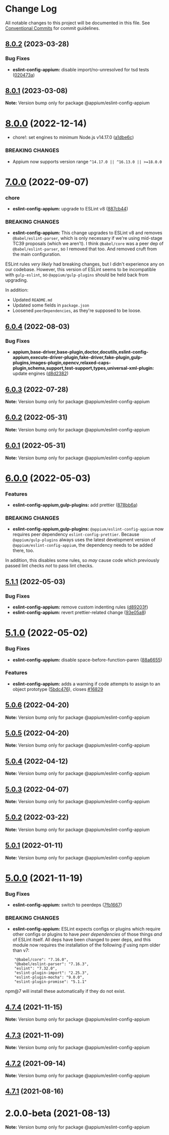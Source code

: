 # Change Log

All notable changes to this project will be documented in this file.
See [Conventional Commits](https://conventionalcommits.org) for commit guidelines.

## [8.0.2](https://github.com/appium/appium/compare/@appium/eslint-config-appium@8.0.1...@appium/eslint-config-appium@8.0.2) (2023-03-28)


### Bug Fixes

* **eslint-config-appium:** disable import/no-unresolved for tsd tests ([020473a](https://github.com/appium/appium/commit/020473afc43e68215a576cb3d723b2de2de8e8ad))





## [8.0.1](https://github.com/appium/appium/compare/@appium/eslint-config-appium@8.0.0...@appium/eslint-config-appium@8.0.1) (2023-03-08)

**Note:** Version bump only for package @appium/eslint-config-appium





# [8.0.0](https://github.com/appium/appium/compare/@appium/eslint-config-appium@7.0.0...@appium/eslint-config-appium@8.0.0) (2022-12-14)

- chore!: set engines to minimum Node.js v14.17.0 ([a1dbe6c](https://github.com/appium/appium/commit/a1dbe6c43efe76604943a607d402f4c8b864d652))

### BREAKING CHANGES

- Appium now supports version range `^14.17.0 || ^16.13.0 || >=18.0.0`

# [7.0.0](https://github.com/appium/appium/compare/@appium/eslint-config-appium@6.0.4...@appium/eslint-config-appium@7.0.0) (2022-09-07)

### chore

- **eslint-config-appium:** upgrade to ESLint v8 ([887cb44](https://github.com/appium/appium/commit/887cb449e61be585c084af2f6422d2e02be5028b))

### BREAKING CHANGES

- **eslint-config-appium:** This change upgrades to ESLint v8 and removes `@babel/eslint-parser`, which is only necessary if we're using mid-stage TC39 proposals (which we aren't). I think `@babel/core` was a peer dep of `@babel/eslint-parser`, so I removed that too. And removed cruft from the main configuration.

ESLint rules _very likely_ had breaking changes, but I didn't experience any on our codebase. However, this version of ESLint seems to be incompatible with `gulp-eslint`, so `@appium/gulp-plugins` should be held back from upgrading.

In addition:

- Updated `README.md`
- Updated some fields in `package.json`
- Loosened `peerDependencies`, as they're supposed to be loose.

## [6.0.4](https://github.com/appium/appium/compare/@appium/eslint-config-appium@6.0.3...@appium/eslint-config-appium@6.0.4) (2022-08-03)

### Bug Fixes

- **appium,base-driver,base-plugin,doctor,docutils,eslint-config-appium,execute-driver-plugin,fake-driver,fake-plugin,gulp-plugins,images-plugin,opencv,relaxed-caps-plugin,schema,support,test-support,types,universal-xml-plugin:** update engines ([d8d2382](https://github.com/appium/appium/commit/d8d2382327ba7b7db8a4d1cad987c0e60184c92d))

## [6.0.3](https://github.com/appium/appium/compare/@appium/eslint-config-appium@6.0.2...@appium/eslint-config-appium@6.0.3) (2022-07-28)

**Note:** Version bump only for package @appium/eslint-config-appium

## [6.0.2](https://github.com/appium/appium/compare/@appium/eslint-config-appium@6.0.1...@appium/eslint-config-appium@6.0.2) (2022-05-31)

**Note:** Version bump only for package @appium/eslint-config-appium

## [6.0.1](https://github.com/appium/appium/compare/@appium/eslint-config-appium@6.0.0...@appium/eslint-config-appium@6.0.1) (2022-05-31)

**Note:** Version bump only for package @appium/eslint-config-appium

# [6.0.0](https://github.com/appium/appium/compare/@appium/eslint-config-appium@5.1.1...@appium/eslint-config-appium@6.0.0) (2022-05-03)

### Features

- **eslint-config-appium,gulp-plugins:** add prettier ([878bb6a](https://github.com/appium/appium/commit/878bb6a44f85fd43e0f3678b95cddb8d7cbba69a))

### BREAKING CHANGES

- **eslint-config-appium,gulp-plugins:** `@appium/eslint-config-appium` now requires peer dependency `eslint-config-prettier`. Because `@appium/gulp-plugins` always uses the latest development version of `@appium/eslint-config-appium`, the dependency needs to be added there, too.

In addition, this disables some rules, so _may_ cause code which previously passed lint checks _not_ to pass lint checks.

## [5.1.1](https://github.com/appium/appium/compare/@appium/eslint-config-appium@5.1.0...@appium/eslint-config-appium@5.1.1) (2022-05-03)

### Bug Fixes

- **eslint-config-appium:** remove custom indenting rules ([d89203f](https://github.com/appium/appium/commit/d89203f96c7d45e8cda5e447c808d1485449c284))
- **eslint-config-appium:** revert prettier-related change ([93e05a8](https://github.com/appium/appium/commit/93e05a82696514be04d9792c90eb3fe7e3fa0143))

# [5.1.0](https://github.com/appium/appium/compare/@appium/eslint-config-appium@5.0.6...@appium/eslint-config-appium@5.1.0) (2022-05-02)

### Bug Fixes

- **eslint-config-appium:** disable space-before-function-paren ([88a6655](https://github.com/appium/appium/commit/88a6655253a4879041478d64254471efebe4cbfe))

### Features

- **eslint-config-appium:** adds a warning if code attempts to assign to an object prototype ([5bdc476](https://github.com/appium/appium/commit/5bdc476c626caa301c7cb4ffc01c296f437deb06)), closes [#16829](https://github.com/appium/appium/issues/16829)

## [5.0.6](https://github.com/appium/appium/compare/@appium/eslint-config-appium@5.0.5...@appium/eslint-config-appium@5.0.6) (2022-04-20)

**Note:** Version bump only for package @appium/eslint-config-appium

## [5.0.5](https://github.com/appium/appium/compare/@appium/eslint-config-appium@5.0.4...@appium/eslint-config-appium@5.0.5) (2022-04-20)

**Note:** Version bump only for package @appium/eslint-config-appium

## [5.0.4](https://github.com/appium/appium/compare/@appium/eslint-config-appium@5.0.3...@appium/eslint-config-appium@5.0.4) (2022-04-12)

**Note:** Version bump only for package @appium/eslint-config-appium

## [5.0.3](https://github.com/appium/appium/compare/@appium/eslint-config-appium@5.0.2...@appium/eslint-config-appium@5.0.3) (2022-04-07)

**Note:** Version bump only for package @appium/eslint-config-appium

## [5.0.2](https://github.com/appium/appium/compare/@appium/eslint-config-appium@5.0.1...@appium/eslint-config-appium@5.0.2) (2022-03-22)

**Note:** Version bump only for package @appium/eslint-config-appium

## [5.0.1](https://github.com/appium/appium/compare/@appium/eslint-config-appium@5.0.0...@appium/eslint-config-appium@5.0.1) (2022-01-11)

**Note:** Version bump only for package @appium/eslint-config-appium

# [5.0.0](https://github.com/appium/appium/compare/@appium/eslint-config-appium@4.7.4...@appium/eslint-config-appium@5.0.0) (2021-11-19)

### Bug Fixes

- **eslint-config-appium:** switch to peerdeps ([7fb1667](https://github.com/appium/appium/commit/7fb1667a3b702a22ec365b6fc8e88c88e4e24573))

### BREAKING CHANGES

- **eslint-config-appium:** ESLint expects configs or plugins which require other configs or plugins to have _peer dependencies_ of those things _and_ of ESLint itself. All deps have been changed to peer deps, and this module now requires the installation of the following _if_ using npm older than v7:

```
    "@babel/core": "7.16.0",
    "@babel/eslint-parser": "7.16.3",
    "eslint": "7.32.0",
    "eslint-plugin-import": "2.25.3",
    "eslint-plugin-mocha": "9.0.0",
    "eslint-plugin-promise": "5.1.1"
```

npm@7 will install these automatically if they do not exist.

## [4.7.4](https://github.com/appium/appium/compare/@appium/eslint-config-appium@4.7.3...@appium/eslint-config-appium@4.7.4) (2021-11-15)

**Note:** Version bump only for package @appium/eslint-config-appium

## [4.7.3](https://github.com/appium/appium/compare/@appium/eslint-config-appium@4.7.2...@appium/eslint-config-appium@4.7.3) (2021-11-09)

**Note:** Version bump only for package @appium/eslint-config-appium

## [4.7.2](https://github.com/appium/appium/compare/@appium/eslint-config-appium@4.7.1...@appium/eslint-config-appium@4.7.2) (2021-09-14)

**Note:** Version bump only for package @appium/eslint-config-appium

## [4.7.1](https://github.com/appium/appium/compare/@appium/eslint-config-appium@4.7.0...@appium/eslint-config-appium@4.7.1) (2021-08-16)

# 2.0.0-beta (2021-08-13)

**Note:** Version bump only for package @appium/eslint-config-appium
